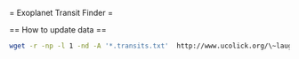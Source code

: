 = Exoplanet Transit Finder =

== How to update data ==

```sh
wget -r -np -l 1 -nd -A '*.transits.txt'  http://www.ucolick.org/\~laugh/dynamiccontent/
```

